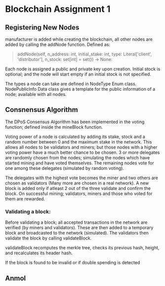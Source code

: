 # Blockchain Assignment 1
## Registering New Nodes
manufacturer is added while creating the blockchain, all other nodes are added by calling the addNode function. Defined as:

> addNode(self, n_address: int, initial_stake: int, type: Literal['client', 'distributor'], n_stock: set[int] = set()) -> None:

Each node is assigned a public and private key upon creation. Initial stock is optional; and the node will start empty if an initial stock is not specified.

The types a node can take are defined in NodeType Enum class. NodePublicInfo Data class gives a template for the public information of a node; available with all nodes. 

## Consnensus Algorithm
The DPoS Consensus Algorithm has been implemented in the voting function; defined inside the mineBlock function. 

Voting power of a node is calculated by adding its stake, stock and a random number between 0 and the maximum stake in the network. This allows all nodes to be validators and miners; but those nodes with a higher voting power have a much better chance to be chosen. 3 or more delegates are randomly chosen from the nodes; simulating the nodes which have started mining and have voted themselves. The remaining nodes vote for one among these delegates (simulated by random voting).

The delegates with the highest vote becomes the miner and two others are chosen as validators (Many more are chosen in a real network). A new block is added only if atleast 2 out of the three validate and confirm the block. On successful mining; validators, miners and those who voted for them are rewarded.

### Validating a block:
Before validating a block; all accepted transactions in the network are verified (by miners and validators). These are then added to a temporary block and broadcasted to the network (simulated). The validators then validate the block by calling validateBlock.

  validateBlock recomputes the merkle tree, checks its previous hash, height, and recalculates its header hash.

  If the block is found to be invalid or if double spending is detected

## Anmol

